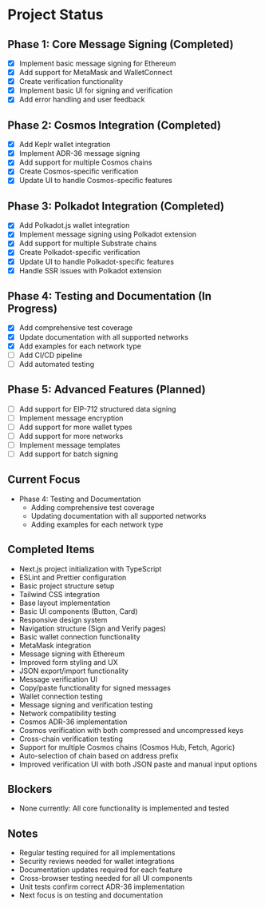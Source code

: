# Project Status

## Phase 1: Core Message Signing (Completed)
- [x] Implement basic message signing for Ethereum
- [x] Add support for MetaMask and WalletConnect
- [x] Create verification functionality
- [x] Implement basic UI for signing and verification
- [x] Add error handling and user feedback

## Phase 2: Cosmos Integration (Completed)
- [x] Add Keplr wallet integration
- [x] Implement ADR-36 message signing
- [x] Add support for multiple Cosmos chains
- [x] Create Cosmos-specific verification
- [x] Update UI to handle Cosmos-specific features

## Phase 3: Polkadot Integration (Completed)
- [x] Add Polkadot.js wallet integration
- [x] Implement message signing using Polkadot extension
- [x] Add support for multiple Substrate chains
- [x] Create Polkadot-specific verification
- [x] Update UI to handle Polkadot-specific features
- [x] Handle SSR issues with Polkadot extension

## Phase 4: Testing and Documentation (In Progress)
- [x] Add comprehensive test coverage
- [x] Update documentation with all supported networks
- [x] Add examples for each network type
- [ ] Add CI/CD pipeline
- [ ] Add automated testing

## Phase 5: Advanced Features (Planned)
- [ ] Add support for EIP-712 structured data signing
- [ ] Implement message encryption
- [ ] Add support for more wallet types
- [ ] Add support for more networks
- [ ] Implement message templates
- [ ] Add support for batch signing

## Current Focus
- Phase 4: Testing and Documentation
  - Adding comprehensive test coverage
  - Updating documentation with all supported networks
  - Adding examples for each network type

## Completed Items
- Next.js project initialization with TypeScript
- ESLint and Prettier configuration
- Basic project structure setup
- Tailwind CSS integration
- Base layout implementation
- Basic UI components (Button, Card)
- Responsive design system
- Navigation structure (Sign and Verify pages)
- Basic wallet connection functionality
- MetaMask integration
- Message signing with Ethereum
- Improved form styling and UX
- JSON export/import functionality
- Message verification UI
- Copy/paste functionality for signed messages
- Wallet connection testing
- Message signing and verification testing
- Network compatibility testing
- Cosmos ADR-36 implementation
- Cosmos verification with both compressed and uncompressed keys
- Cross-chain verification testing
- Support for multiple Cosmos chains (Cosmos Hub, Fetch, Agoric)
- Auto-selection of chain based on address prefix
- Improved verification UI with both JSON paste and manual input options

## Blockers
- None currently: All core functionality is implemented and tested

## Notes
- Regular testing required for all implementations
- Security reviews needed for wallet integrations
- Documentation updates required for each feature
- Cross-browser testing needed for all UI components
- Unit tests confirm correct ADR-36 implementation
- Next focus is on testing and documentation 